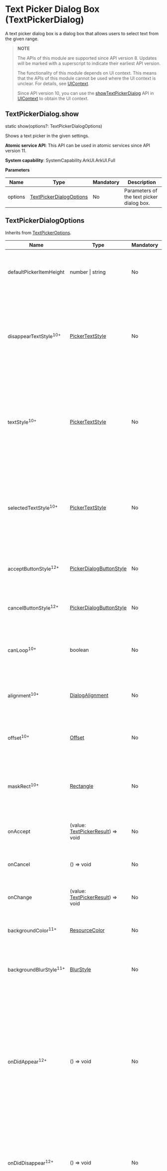 # Text Picker Dialog Box (TextPickerDialog)

A text picker dialog box is a dialog box that allows users to select text from the given range.

>  **NOTE**
>
> The APIs of this module are supported since API version 8. Updates will be marked with a superscript to indicate their earliest API version.
>
> The functionality of this module depends on UI context. This means that the APIs of this module cannot be used where the UI context is unclear. For details, see [UIContext](../js-apis-arkui-UIContext.md#uicontext).
>
> Since API version 10, you can use the [showTextPickerDialog](../js-apis-arkui-UIContext.md#showtextpickerdialog) API in [UIContext](../js-apis-arkui-UIContext.md#uicontext) to obtain the UI context.

## TextPickerDialog.show

static show(options?: TextPickerDialogOptions)

Shows a text picker in the given settings.

**Atomic service API**: This API can be used in atomic services since API version 11.

**System capability**: SystemCapability.ArkUI.ArkUI.Full

**Parameters** 

| Name | Type                                                       | Mandatory | Description                      |
| ------- | ----------------------------------------------------------- | ---- | -------------------------- |
| options | [TextPickerDialogOptions](#textpickerdialogoptions)  | No  | Parameters of the text picker dialog box. |

## TextPickerDialogOptions

Inherits from [TextPickerOptions](ts-basic-components-textpicker.md#textpickeroptions).

| Name | Type | Mandatory |  Description |
| -------- | -------- | -------- |  -------- |
| defaultPickerItemHeight | number \| string | No | Height of the picker item.<br>Default value: 56 vp (selected) and 36 vp (unselected). The set value applies to both selected and unselected items.<br>**Atomic service API**: This API can be used in atomic services since API version 11. |
| disappearTextStyle<sup>10+</sup> | [PickerTextStyle](ts-basic-components-datepicker.md#pickertextstyle10)  | No | Font color, font size, and font width for the top and bottom items.<br>Default value:<br>{<br>color: '#ff182431',<br>font: {<br>size: '14fp', <br>weight: FontWeight.Regular<br>}<br>}<br>**Atomic service API**: This API can be used in atomic services since API version 11. |
| textStyle<sup>10+</sup> | [PickerTextStyle](ts-basic-components-datepicker.md#pickertextstyle10)  | No | Font color, font size, and font width of all items except the top, bottom, and selected items.<br>Default value:<br>{<br>color: '#ff182431',<br>font: {<br>size: '16fp', <br>weight: FontWeight.Regular<br>}<br>}<br>**Atomic service API**: This API can be used in atomic services since API version 11. |
| selectedTextStyle<sup>10+</sup> | [PickerTextStyle](ts-basic-components-datepicker.md#pickertextstyle10)  | No | Font color, font size, and font width of the selected item.<br>Default value:<br>{<br>color: '#ff007dff',<br>font: {<br>size: '20vp', <br>weight: FontWeight.Medium<br>}<br>}<br>**Atomic service API**: This API can be used in atomic services since API version 11. |
| acceptButtonStyle<sup>12+</sup> | [PickerDialogButtonStyle](ts-methods-datepicker-dialog.md#pickerdialogbuttonstyle12) | No| Style of the accept button.<br>**NOTE**<br>The **primary** parameter in **acceptButtonStyle** and **cancelButtonStyle** cannot be set to **true** at the same time.|
| cancelButtonStyle<sup>12+</sup> | [PickerDialogButtonStyle](ts-methods-datepicker-dialog.md#pickerdialogbuttonstyle12) | No| Style of the cancel button.<br>**NOTE**<br>The **primary** parameter in **acceptButtonStyle** and **cancelButtonStyle** cannot be set to **true** at the same time.|
| canLoop<sup>10+</sup> | boolean | No | Whether to support scroll looping. The value **true** means to support scroll looping, and **false** means the opposite.<br>Default value: **true**<br>**Atomic service API**: This API can be used in atomic services since API version 11. |
| alignment<sup>10+</sup>  | [DialogAlignment](ts-methods-alert-dialog-box.md#dialogalignment)  | No  | Alignment mode of the dialog box in the vertical direction.<br>Default value: **DialogAlignment.Default**<br>**Atomic service API**: This API can be used in atomic services since API version 11. |
| offset<sup>10+</sup>     | [Offset](ts-types.md#offset) | No    | Offset of the dialog box based on the **alignment** settings.<br>Default value: **{ dx: 0 , dy: 0 }**<br>**Atomic service API**: This API can be used in atomic services since API version 11. |
| maskRect<sup>10+</sup>| [Rectangle](ts-methods-alert-dialog-box.md#rectangle8)  | No    | Mask area of the dialog box. Events outside the mask area are transparently transmitted, and events within the mask area are not.<br>Default value: **{ x: 0, y: 0, width: '100%', height: '100%' }**<br>**Atomic service API**: This API can be used in atomic services since API version 11. |
| onAccept | (value: [TextPickerResult](#textpickerresult)) => void  | No | Callback invoked when the OK button in the dialog box is clicked.<br>**Atomic service API**: This API can be used in atomic services since API version 11. |
| onCancel | () => void | No | Callback invoked when the Cancel button in the dialog box is clicked.<br>**Atomic service API**: This API can be used in atomic services since API version 11. |
| onChange | (value: [TextPickerResult](#textpickerresult)) => void  | No | Callback invoked when the selected item changes.<br>**Atomic service API**: This API can be used in atomic services since API version 11. |
| backgroundColor<sup>11+</sup> | [ResourceColor](ts-types.md#resourcecolor)  | No | Backplane color of the dialog box.<br>Default value: **Color.Transparent**<br>**Atomic service API**: This API can be used in atomic services since API version 12. |
| backgroundBlurStyle<sup>11+</sup> | [BlurStyle](ts-appendix-enums.md#blurstyle9) | No | Background blur style of the dialog box.<br>Default value: **BlurStyle.COMPONENT_ULTRA_THICK**<br>**Atomic service API**: This API can be used in atomic services since API version 12. |
| onDidAppear<sup>12+</sup> | () => void | No | Event callback when the dialog box appears.<br>**NOTE**<br>1. The normal timing sequence is as follows: onWillAppear > onDidAppear > (onAccept/onCancel/onChange) > onWillDisappear > onDidDisappear.<br>2. You can set the callback event for changing the dialog box display effect in **onDidAppear**. The settings take effect next time the dialog box appears.<br>3. If the user closes the dialog box immediately after it appears, **onWillDisappear** is invoked before **onDidAppear**.<br>4. If the dialog box is closed before its entrance animation is finished, this callback is not invoked.<br>**Atomic service API**: This API can be used in atomic services since API version 12. |
| onDidDisappear<sup>12+</sup> | () => void | No | Event callback when the dialog box disappears.<br>**NOTE**<br>1. The normal timing sequence is as follows: onWillAppear > onDidAppear > (onAccept/onCancel/onChange) > onWillDisappear > onDidDisappear.<br>**Atomic service API**: This API can be used in atomic services since API version 12. |
| onWillAppear<sup>12+</sup> | () => void | No | Event callback when the dialog box is about to appear.<br>**NOTE**<br>1. The normal timing sequence is as follows: onWillAppear > onDidAppear > (onAccept/onCancel/onChange) > onWillDisappear > onDidDisappear.<br>2. You can set the callback event for changing the dialog box display effect in **onWillAppear**. The settings take effect next time the dialog box appears. |
| onWillDisappear<sup>12+</sup> | () => void | No | Event callback when the dialog box is about to disappear.<br>**NOTE**<br>1. The normal timing sequence is as follows: onWillAppear > onDidAppear > (onAccept/onCancel/onChange) > onWillDisappear > onDidDisappear.<br>2. If the user closes the dialog box immediately after it appears, **onWillDisappear** is invoked before **onDidAppear**. |
| shadow<sup>12+</sup>              | [ShadowOptions](ts-universal-attributes-image-effect.md#shadowoptions) \| [ShadowStyle](ts-universal-attributes-image-effect.md#shadowstyle10)  | No  | Shadow of the dialog box.<br>Default value on 2-in-1 devices: **ShadowStyle.OUTER_FLOATING_MD** when the dialog box is focused and **ShadowStyle.OUTER_FLOATING_SM** otherwise                |

## TextPickerResult

**Atomic service API**: This API can be used in atomic services since API version 11.

| Name | Type | Description |
| -------- | -------- | -------- |
| value | string \| string []<sup>10+</sup> | Text of the selected item.<br>**NOTE**<br>When the picker contains text only or both text and imagery, **value** indicates the text value of the selected item. (For a multi-column picker, **value** is of the array type.)<br>For an image list, **value** is empty.<br>The value cannot contain the following escape character: \\ |
| index | number \| number []<sup>10+</sup> | Index of the selected item in the range. (For a multi-column picker, **index** is of the array type.) |

## Example

### Example 1

This example shows the basic usage of **TextPickerDialog**.

```ts
// xxx.ets
@Entry
@Component
struct TextPickerDialogExample {
  private select: number | number[] = 0
  private fruits: string[] = ['apple1', 'orange2', 'peach3', 'grape4', 'banana5']
  @State v:string = '';

  build() {
    Row() {
      Column() {
        Button("TextPickerDialog:" + this.v)
          .margin(20)
          .onClick(() => {
            TextPickerDialog.show({
              range: this.fruits,
              selected: this.select,
              disappearTextStyle: {color: Color.Red, font: {size: 15, weight: FontWeight.Lighter}},
              textStyle: {color: Color.Black, font: {size: 20, weight: FontWeight.Normal}},
              selectedTextStyle: {color: Color.Blue, font: {size: 30, weight: FontWeight.Bolder}},
              onAccept: (value: TextPickerResult) => {
                // Set select to the index of the item selected when the OK button is touched. In this way, when the text picker dialog box is displayed again, the selected item is the one last confirmed.
                this.select = value.index
                console.log(this.select + '')
                // After OK is clicked, the selected item is displayed on the page.
                this.v = value.value as string
                console.info("TextPickerDialog:onAccept()" + JSON.stringify(value))
              },
              onCancel: () => {
                console.info("TextPickerDialog:onCancel()")
              },
              onChange: (value: TextPickerResult) => {
                console.info("TextPickerDialog:onChange()" + JSON.stringify(value))
              },
              onDidAppear: () => {
                console.info("TextPickerDialog:onDidAppear()")
              },
              onDidDisappear: () => {
                console.info("TextPickerDialog:onDidDisappear()")
              },
              onWillAppear: () => {
                console.info("TextPickerDialog:onWillAppear()")
              },
              onWillDisappear: () => {
                console.info("TextPickerDialog:onWillDisappear()")
              }
            })
          })
      }.width('100%')
    }.height('100%')
  }
}
```

![TextPickerDialog](figures/TextPickerDialog.gif)


### Example 2

This example shows how to customize the button style.

```ts
// xxx.ets
@Entry
@Component
struct TextPickerDialogExample {
  private select: number | number[] = 0
  private fruits: string[] = ['apple1', 'orange2', 'peach3', 'grape4', 'banana5']
  @State v:string = '';

  build() {
    Row() {
      Column() {
        Button("TextPickerDialog:" + this.v)
          .margin(20)
          .onClick(() => {
            TextPickerDialog.show({
              range: this.fruits,
              selected: this.select,
              disappearTextStyle: {color: Color.Red, font: {size: 15, weight: FontWeight.Lighter}},
              textStyle: {color: Color.Black, font: {size: 20, weight: FontWeight.Normal}},
              selectedTextStyle: {color: Color.Blue, font: {size: 30, weight: FontWeight.Bolder}},
              onAccept: (value: TextPickerResult) => {
                // Set select to the index of the item selected when the OK button is touched. In this way, when the text picker dialog box is displayed again, the selected item is the one last confirmed.
                this.select = value.index
                console.log(this.select + '')
                // After OK is clicked, the selected item is displayed on the page.
                this.v = value.value as string
                console.info("TextPickerDialog:onAccept()" + JSON.stringify(value))
              },
              onCancel: () => {
                console.info("TextPickerDialog:onCancel()")
              },
              onChange: (value: TextPickerResult) => {
                console.info("TextPickerDialog:onChange()" + JSON.stringify(value))
              },
              onDidAppear: () => {
                console.info("TextPickerDialog:onDidAppear()")
              },
              onDidDisappear: () => {
                console.info("TextPickerDialog:onDidDisappear()")
              },
              onWillAppear: () => {
                console.info("TextPickerDialog:onWillAppear()")
              },
              onWillDisappear: () => {
                console.info("TextPickerDialog:onWillDisappear()")
              }
            })
          })
      }.width('100%')
    }.height('100%')
  }
}
```

![TextPickerDialog](figures/TextPickerDialog_CustomButton.png)
